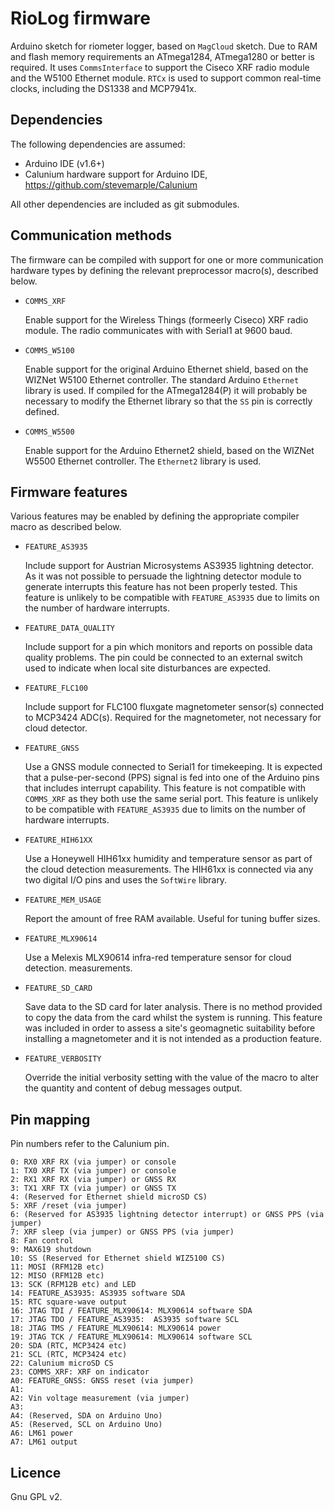 # RioLog firmware

Arduino sketch for riometer logger,  based on `MagCloud` sketch. Due to
RAM and flash memory requirements an ATmega1284, ATmega1280 or better
is required. It uses `CommsInterface` to support the Ciseco XRF radio
module and the W5100 Ethernet module. `RTCx` is used to support common
real-time clocks, including the DS1338 and MCP7941x.

## Dependencies

The following dependencies are assumed:

  * Arduino IDE (v1.6+)
  * Calunium hardware support for Arduino IDE, https://github.com/stevemarple/Calunium

All other dependencies are included as git submodules.

## Communication methods

The firmware can be compiled with support for one or more
communication hardware types by defining the relevant preprocessor
macro(s), described below.

  * `COMMS_XRF`

    Enable support for the Wireless Things (formeerly Ciseco) XRF radio
    module. The radio communicates with with Serial1 at 9600
    baud.

  * `COMMS_W5100`

    Enable support for the original Arduino Ethernet shield, based
    on the WIZNet W5100 Ethernet controller. The standard Arduino
    `Ethernet` library is used. If compiled for the ATmega1284(P)
    it will probably be necessary to modify the Ethernet library so
    that the `SS` pin is correctly defined.

  * `COMMS_W5500`

    Enable support for the Arduino Ethernet2 shield, based on the
    WIZNet W5500 Ethernet controller. The `Ethernet2` library is
    used.

## Firmware features

Various features may be enabled by defining the appropriate compiler macro
as described below.

  * `FEATURE_AS3935`

    Include support for Austrian Microsystems AS3935 lightning
    detector.  As it was not possible to persuade the lightning
    detector module to generate interrupts this feature has not been
    properly tested. This feature is unlikely to be compatible with
    `FEATURE_AS3935` due to limits on the number of hardware
    interrupts.

  * `FEATURE_DATA_QUALITY`

	Include support for a pin which monitors and reports on possible
	data quality problems. The pin could be connected to an external
	switch used to indicate when local site disturbances are expected.

  * `FEATURE_FLC100`

    Include support for FLC100 fluxgate magnetometer sensor(s)
    connected to MCP3424 ADC(s). Required for the magnetometer, not
    necessary for cloud detector.

  * `FEATURE_GNSS`

    Use a GNSS module connected to Serial1 for timekeeping. It is
    expected that a pulse-per-second (PPS) signal is fed into one of
    the Arduino pins that includes interrupt capability. This
    feature is not compatible with `COMMS_XRF` as they both use
    the same serial port. This feature is unlikely to be compatible
    with `FEATURE_AS3935` due to limits on the number of hardware
    interrupts.

  * `FEATURE_HIH61XX`

    Use a Honeywell HIH61xx humidity and temperature sensor as part
    of the cloud detection measurements. The HIH61xx is connected
    via any two digital I/O pins and uses the `SoftWire` library.

  * `FEATURE_MEM_USAGE`

    Report the amount of free RAM available. Useful for tuning
    buffer sizes.

  * `FEATURE_MLX90614`

    Use a Melexis MLX90614 infra-red temperature sensor for cloud
    detection. measurements.

  * `FEATURE_SD_CARD`

    Save data to the SD card for later analysis. There is no method
    provided to copy the data from the card whilst the system is
    running. This feature was included in order to assess a site's
    geomagnetic suitability before installing a magnetometer and it
    is not intended as a production feature.

  * `FEATURE_VERBOSITY`

    Override the initial verbosity setting with the value of the
    macro to alter the quantity and content of debug messages output.


## Pin mapping

Pin numbers refer to the Calunium pin.

    0: RX0 XRF RX (via jumper) or console
    1: TX0 XRF TX (via jumper) or console
    2: RX1 XRF RX (via jumper) or GNSS RX
    3: TX1 XRF TX (via jumper) or GNSS TX
    4: (Reserved for Ethernet shield microSD CS)
    5: XRF /reset (via jumper)
    6: (Reserved for AS3935 lightning detector interrupt) or GNSS PPS (via jumper)
    7: XRF sleep (via jumper) or GNSS PPS (via jumper)
    8: Fan control
    9: MAX619 shutdown
    10: SS (Reserved for Ethernet shield WIZ5100 CS)
    11: MOSI (RFM12B etc)
    12: MISO (RFM12B etc)
    13: SCK (RFM12B etc) and LED
    14: FEATURE_AS3935: AS3935 software SDA
    15: RTC square-wave output
    16: JTAG TDI / FEATURE_MLX90614: MLX90614 software SDA
    17: JTAG TDO / FEATURE_AS3935:  AS3935 software SCL
    18: JTAG TMS / FEATURE_MLX90614: MLX90614 power
    19: JTAG TCK / FEATURE_MLX90614: MLX90614 software SCL
    20: SDA (RTC, MCP3424 etc)
    21: SCL (RTC, MCP3424 etc)
    22: Calunium microSD CS
    23: COMMS_XRF: XRF on indicator
    A0: FEATURE_GNSS: GNSS reset (via jumper)
    A1:
    A2: Vin voltage measurement (via jumper)
    A3:
    A4: (Reserved, SDA on Arduino Uno)
    A5: (Reserved, SCL on Arduino Uno)
    A6: LM61 power
    A7: LM61 output


## Licence

Gnu GPL v2.
